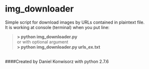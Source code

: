 # img_downloader
Simple script for download images by URLs contained in plaintext file.<br />
It is working at console (terminal) when you put line:<br />
>**> python img_downloader.py**<br />
or with optional argument<br />
>**> python img_downloader.py urls_ex.txt**<br />
<br />
####Created by Daniel Konwisorz with python 2.7.6

